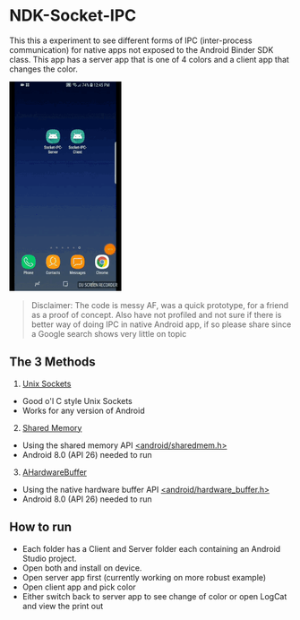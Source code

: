 # NDK-Socket-IPC

This this a experiment to see different forms of IPC (inter-process communication) for native apps not exposed to the Android Binder SDK class. This app has a server app that is one of 4 colors and a client app that changes the color.

![Demo gif](demo.gif)

> Disclaimer: The code is messy AF, was a quick prototype, for a friend as a proof of concept. Also have not profiled and not sure if there is better way of doing IPC in native Android app, if so please share since a Google search shows very little on topic

## The 3 Methods

1. [Unix Sockets](Unix_Sockets)
  - Good o'l C style Unix Sockets
  - Works for any version of Android
2. [Shared Memory](Shared_Memory)
  - Using the shared memory API [<android/sharedmem.h>](https://developer.android.com/ndk/reference/group/memory)
  - Android 8.0 (API 26) needed to run
3. [AHardwareBuffer](AHardwareBuffer)
  - Using the native hardware buffer API [<android/hardware_buffer.h>](https://developer.android.com/ndk/reference/group/native-activity)
  - Android 8.0 (API 26) needed to run

## How to run

- Each folder has a Client and Server folder each containing an Android Studio project.
- Open both and install on device.
- Open server app first (currently working on more robust example)
- Open client app and pick color
- Either switch back to server app to see change of color or open LogCat and view the print out
